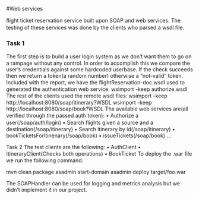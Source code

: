  #Web services
 
 ﬂight ticket reservation service built upon SOAP and web services. The testing of these services was done by the clients
 who parsed a wsdl ﬁle.
 
 ### Task 1
The ﬁrst step is to build a user login system as we don’t want them to go on a rampage without any control. In order to accomplish this we compare the user’s credentials against some hardcoded userbase. If the check succeeds then we return a token(a random number) otherwise a ”not-valid” token.
Included with the report, we have the ﬂightReservation-doc.wsdl used to generated the authentication web service.
wsimport -keep authorize.wsdl
The rest of the clients used the remote wsdl ﬁles:
wsimport -keep http://localhost:8080/soap/itinerary?WSDL wsimport -keep http://localhost:8080/soap/book?WSDL
The available web services are(all veriﬁed through the passed auth token): • Authorize a user(/soap/auth/login) • Search ﬂights given a source and a destination(/soap/itinerary) • Search itinerary by id(/soap/itinerary) • bookTicketsForItinenary(/soap/book) • issueTickets(/soap/book)
...


 Task 2
The test clients are the following: • AuthClient • ItineraryClient(Checks both operations) •
BookTicket To deploy the .war ﬁle we run the following command:

mvn clean package 
asadmin start-domain asadmin 
deploy target/foo.war

The SOAPHandler can be used for logging and metrics analysis but we didn’t implement it in our project.
